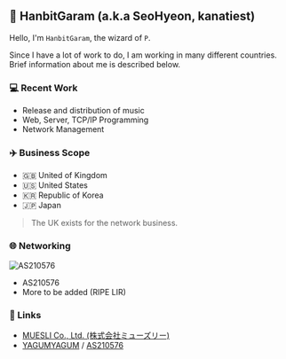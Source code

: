 ## 🐘 HanbitGaram (a.k.a SeoHyeon, kanatiest)
Hello, I'm `HanbitGaram`, the wizard of `P`.

Since I have a lot of work to do, I am working in many different countries.<br>
Brief information about me is described below.

### 💻 Recent Work
- Release and distribution of music
- Web, Server, TCP/IP Programming
- Network Management

### ✈️ Business Scope
- 🇬🇧 United of Kingdom
- 🇺🇸 United States
- 🇰🇷 Republic of Korea
- 🇯🇵 Japan
> The UK exists for the network business.

### 🌐 Networking
![AS210576](https://bgp.he.net/graphs/as210576-ipv6.svg?1658746321)
- AS210576
- More to be added (RIPE LIR)

### 🔗 Links
- [MUESLI Co., Ltd. (株式会社ミューズリー)](https://muesli.work)
- [YAGUMYAGUM](https://ygygcoop.com) / [AS210576](https://bgp.tools/as/210576)
